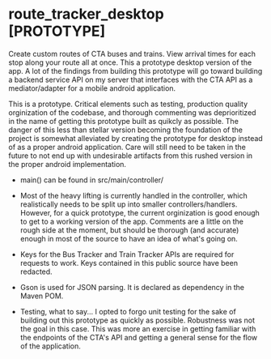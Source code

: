 # route_tracker_desktop [PROTOTYPE]
Create custom routes of CTA buses and trains. View arrival times for each stop along your route all at once. This a prototype desktop version of the app. A lot of the findings from building this prototype will go toward building a backend service API on my server that interfaces with the CTA API as a mediator/adapter for a mobile android application.

This is a prototype. Critical elements such as testing, production quality orginization of the codebase, and thorough commenting was deprioritized in the name of getting this prototype built as quikcly as possible. The danger of this less than stellar version becoming the foundation of the project is somewhat alleviated by creating the prototype for desktop instead of as a proper android application. Care will still need to be taken in the future to not end up with undesirable artifacts from this rushed version in the proper android implementation.

* main() can be found in src/main/controller/

* Most of the heavy lifting is currently handled in the controller, which realistically needs to be split up into smaller controllers/handlers. However, for a quick prototype, the current orginization is good enough to get to a working version of the app. Comments are a little on the rough side at the moment, but should be thorough (and accurate) enough in most of the source to have an idea of what's going on.

* Keys for the Bus Tracker and Train Tracker APIs are required for requests to work. Keys contained in this public source have been redacted.

* Gson is used for JSON parsing. It is declared as dependency in the Maven POM.

* Testing, what to say... I opted to forgo unit testing for the sake of building out this prototype as quickly as possible. Robustness was not the goal in this case. This was more an exercise in getting familiar with the endpoints of the CTA's API and getting a general sense for the flow of the application.

